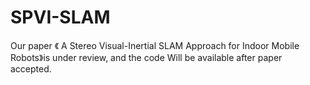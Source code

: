 # SPVI-SLAM
Our paper 《 A Stereo Visual-Inertial SLAM Approach for Indoor Mobile Robots》is under review, and the code Will be available after paper accepted.
